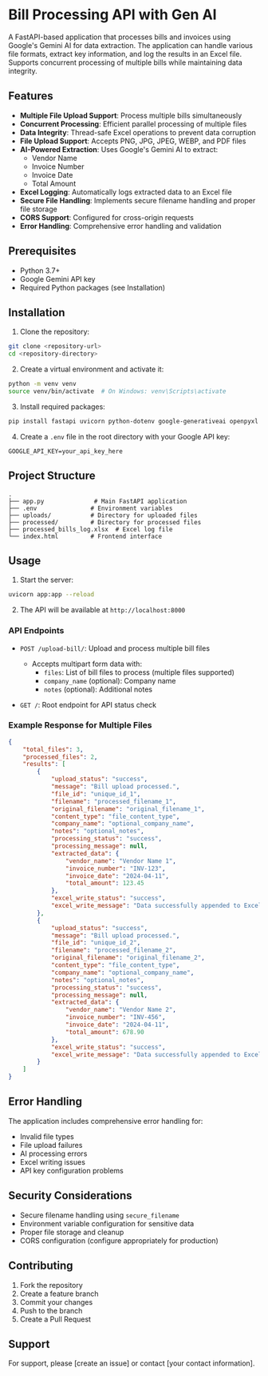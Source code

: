 # Bill Processing API with Gen AI

A FastAPI-based application that processes bills and invoices using Google's Gemini AI for data extraction. The application can handle various file formats, extract key information, and log the results in an Excel file. Supports concurrent processing of multiple bills while maintaining data integrity.

## Features

- **Multiple File Upload Support**: Process multiple bills simultaneously
- **Concurrent Processing**: Efficient parallel processing of multiple files
- **Data Integrity**: Thread-safe Excel operations to prevent data corruption
- **File Upload Support**: Accepts PNG, JPG, JPEG, WEBP, and PDF files
- **AI-Powered Extraction**: Uses Google's Gemini AI to extract:
  - Vendor Name
  - Invoice Number
  - Invoice Date
  - Total Amount
- **Excel Logging**: Automatically logs extracted data to an Excel file
- **Secure File Handling**: Implements secure filename handling and proper file storage
- **CORS Support**: Configured for cross-origin requests
- **Error Handling**: Comprehensive error handling and validation

## Prerequisites

- Python 3.7+
- Google Gemini API key
- Required Python packages (see Installation)

## Installation

1. Clone the repository:
```bash
git clone <repository-url>
cd <repository-directory>
```

2. Create a virtual environment and activate it:
```bash
python -m venv venv
source venv/bin/activate  # On Windows: venv\Scripts\activate
```

3. Install required packages:
```bash
pip install fastapi uvicorn python-dotenv google-generativeai openpyxl pillow werkzeug
```

4. Create a `.env` file in the root directory with your Google API key:
```
GOOGLE_API_KEY=your_api_key_here
```

## Project Structure

```
.
├── app.py              # Main FastAPI application
├── .env               # Environment variables
├── uploads/           # Directory for uploaded files
├── processed/         # Directory for processed files
├── processed_bills_log.xlsx  # Excel log file
└── index.html         # Frontend interface
```

## Usage

1. Start the server:
```bash
uvicorn app:app --reload
```

2. The API will be available at `http://localhost:8000`

### API Endpoints

- `POST /upload-bill/`: Upload and process multiple bill files
  - Accepts multipart form data with:
    - `files`: List of bill files to process (multiple files supported)
    - `company_name` (optional): Company name
    - `notes` (optional): Additional notes

- `GET /`: Root endpoint for API status check

### Example Response for Multiple Files

```json
{
    "total_files": 3,
    "processed_files": 2,
    "results": [
        {
            "upload_status": "success",
            "message": "Bill upload processed.",
            "file_id": "unique_id_1",
            "filename": "processed_filename_1",
            "original_filename": "original_filename_1",
            "content_type": "file_content_type",
            "company_name": "optional_company_name",
            "notes": "optional_notes",
            "processing_status": "success",
            "processing_message": null,
            "extracted_data": {
                "vendor_name": "Vendor Name 1",
                "invoice_number": "INV-123",
                "invoice_date": "2024-04-11",
                "total_amount": 123.45
            },
            "excel_write_status": "success",
            "excel_write_message": "Data successfully appended to Excel."
        },
        {
            "upload_status": "success",
            "message": "Bill upload processed.",
            "file_id": "unique_id_2",
            "filename": "processed_filename_2",
            "original_filename": "original_filename_2",
            "content_type": "file_content_type",
            "company_name": "optional_company_name",
            "notes": "optional_notes",
            "processing_status": "success",
            "processing_message": null,
            "extracted_data": {
                "vendor_name": "Vendor Name 2",
                "invoice_number": "INV-456",
                "invoice_date": "2024-04-11",
                "total_amount": 678.90
            },
            "excel_write_status": "success",
            "excel_write_message": "Data successfully appended to Excel."
        }
    ]
}
```

## Error Handling

The application includes comprehensive error handling for:
- Invalid file types
- File upload failures
- AI processing errors
- Excel writing issues
- API key configuration problems

## Security Considerations

- Secure filename handling using `secure_filename`
- Environment variable configuration for sensitive data
- Proper file storage and cleanup
- CORS configuration (configure appropriately for production)

## Contributing

1. Fork the repository
2. Create a feature branch
3. Commit your changes
4. Push to the branch
5. Create a Pull Request

## Support

For support, please [create an issue] or contact [your contact information].
